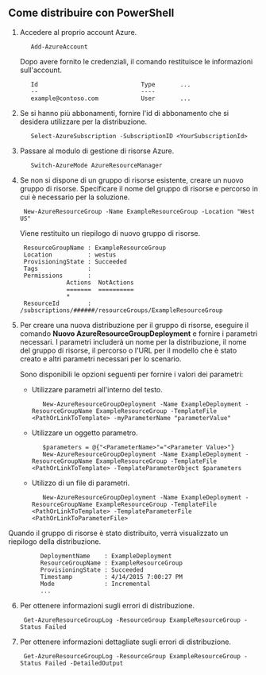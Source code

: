 ## <a name="how-to-deploy-with-powershell"></a>Come distribuire con PowerShell

1. Accedere al proprio account Azure.

          Add-AzureAccount

   Dopo avere fornito le credenziali, il comando restituisce le informazioni sull'account.

          Id                             Type       ...
          --                             ----    
          example@contoso.com            User       ...   

2. Se si hanno più abbonamenti, fornire l'id di abbonamento che si desidera utilizzare per la distribuzione. 

          Select-AzureSubscription -SubscriptionID <YourSubscriptionId>

3. Passare al modulo di gestione di risorse Azure.

          Switch-AzureMode AzureResourceManager

4. Se non si dispone di un gruppo di risorse esistente, creare un nuovo gruppo di risorse. Specificare il nome del gruppo di risorse e percorso in cui è necessario per la soluzione.

        New-AzureResourceGroup -Name ExampleResourceGroup -Location "West US"

   Viene restituito un riepilogo di nuovo gruppo di risorse.

        ResourceGroupName : ExampleResourceGroup
        Location          : westus
        ProvisioningState : Succeeded
        Tags              :
        Permissions       :
                    Actions  NotActions
                    =======  ==========
                    *
        ResourceId        : /subscriptions/######/resourceGroups/ExampleResourceGroup

5. Per creare una nuova distribuzione per il gruppo di risorse, eseguire il comando **Nuovo AzureResourceGroupDeployment** e fornire i parametri necessari. I parametri includerà un nome per la distribuzione, il nome del gruppo di risorse, il percorso o l'URL per il modello che è stato creato e altri parametri necessari per lo scenario. 
   
   Sono disponibili le opzioni seguenti per fornire i valori dei parametri: 
   
   - Utilizzare parametri all'interno del testo.

            New-AzureResourceGroupDeployment -Name ExampleDeployment -ResourceGroupName ExampleResourceGroup -TemplateFile <PathOrLinkToTemplate> -myParameterName "parameterValue"

   - Utilizzare un oggetto parametro.

            $parameters = @{"<ParameterName>"="<Parameter Value>"}
            New-AzureResourceGroupDeployment -Name ExampleDeployment -ResourceGroupName ExampleResourceGroup -TemplateFile <PathOrLinkToTemplate> -TemplateParameterObject $parameters

   - Utilizzo di un file di parametri.

            New-AzureResourceGroupDeployment -Name ExampleDeployment -ResourceGroupName ExampleResourceGroup -TemplateFile <PathOrLinkToTemplate> -TemplateParameterFile <PathOrLinkToParameterFile>

  Quando il gruppo di risorse è stato distribuito, verrà visualizzato un riepilogo della distribuzione.

             DeploymentName    : ExampleDeployment
             ResourceGroupName : ExampleResourceGroup
             ProvisioningState : Succeeded
             Timestamp         : 4/14/2015 7:00:27 PM
             Mode              : Incremental
             ...

6. Per ottenere informazioni sugli errori di distribuzione.

        Get-AzureResourceGroupLog -ResourceGroup ExampleResourceGroup -Status Failed

7. Per ottenere informazioni dettagliate sugli errori di distribuzione.

        Get-AzureResourceGroupLog -ResourceGroup ExampleResourceGroup -Status Failed -DetailedOutput
